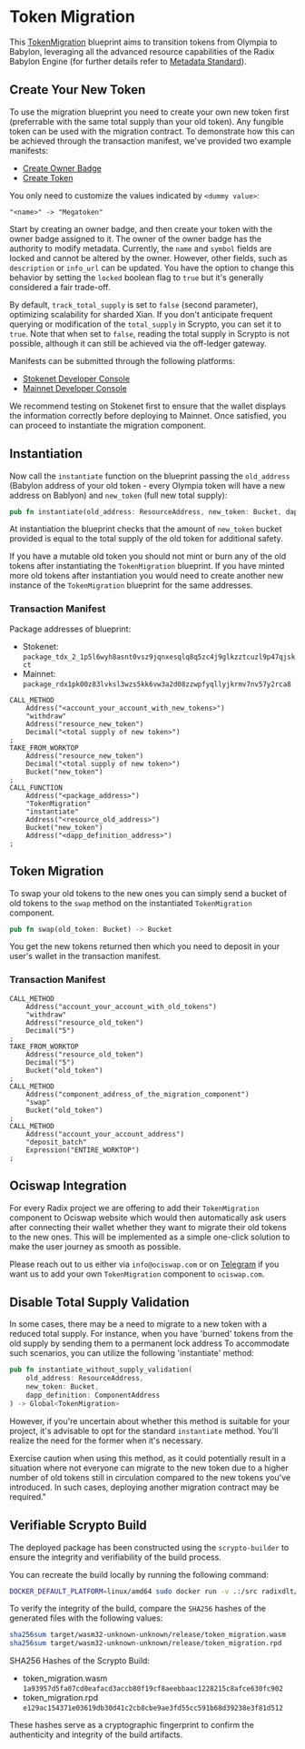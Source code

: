 # Token Migration

This [TokenMigration](src/lib.rs) blueprint aims to transition tokens from Olympia to Babylon, leveraging all the advanced resource capabilities of the Radix Babylon Engine (for further details refer to [Metadata Standard](https://docs-babylon.radixdlt.com/main/standards/metadata-standard-introduction.html)).

## Create Your New Token
To use the migration blueprint you need to create your own new token first (preferrable with the same total supply than your old token).
Any fungible token can be used with the migration contract. To demonstrate how this can be achieved through the transaction manifest, we've provided two example manifests:

- [Create Owner Badge](manifests/create_owner_badge.rtm)
- [Create Token](manifests/create_token.rtm)

You only need to customize the values indicated by `<dummy value>`:
```
"<name>" -> "Megatoken"
```

Start by creating an owner badge, and then create your token with the owner badge assigned to it.
The owner of the owner badge has the authority to modify metadata. Currently, the `name` and `symbol` fields are locked and cannot be altered by the owner.
However, other fields, such as `description` or `info_url` can be updated.
You have the option to change this behavior by setting the `locked` boolean flag to `true` but it's generally considered a fair trade-off.

By default, `track_total_supply` is set to `false` (second parameter), optimizing scalability for sharded Xian. If you don't anticipate frequent querying or modification of the `total_supply` in Scrypto, you can set it to `true`. Note that when set to `false`, reading the total supply in Scrypto is not possible, although it can still be achieved via the off-ledger gateway.

Manifests can be submitted through the following platforms:
- [Stokenet Developer Console](https://stokenet-console.radixdlt.com)
- [Mainnet Developer Console](https://console.radixdlt.com)

We recommend testing on Stokenet first to ensure that the wallet displays the information correctly before deploying to Mainnet. Once satisfied, you can proceed to instantiate the migration component.

## Instantiation
Now call the `instantiate` function on the blueprint passing the `old_address` (Babylon address of your old token - every Olympia token will have a new address on Bablyon) and `new_token` (full new total supply):

```rust
pub fn instantiate(old_address: ResourceAddress, new_token: Bucket, dapp_definition: ComponentAddress) -> Global<TokenMigration>
```
At instantiation the blueprint checks that the amount of `new_token` bucket provided is equal to the total supply of the old token for additional safety.

If you have a mutable old token you should not mint or burn any of the old tokens after instantiating the `TokenMigration` blueprint. If you have minted more old tokens after instantiation you would need to create another new instance of the `TokenMigration` blueprint for the same addresses.

### Transaction Manifest
Package addresses of blueprint:
- Stokenet: `package_tdx_2_1p5l6wyh8asnt0vsz9jqnxesqlq8q5zc4j9glkzztcuzl9p47qjskct`
- Mainnet: `package_rdx1pk00z83lvksl3wzs5kk6vw3a2d08zzwpfyqllyjkrmv7nv57y2rca8`

```
CALL_METHOD
    Address("<account_your_account_with_new_tokens>")
    "withdraw"
    Address("resource_new_token")
    Decimal("<total supply of new token>")
;
TAKE_FROM_WORKTOP
    Address("resource_new_token")
    Decimal("<total supply of new token>")
    Bucket("new_token")
;
CALL_FUNCTION
    Address("<package_address>")
    "TokenMigration"
    "instantiate"
    Address("<resource_old_address>")
    Bucket("new_token")
    Address("<dapp_definition_address>")
;
```

## Token Migration
To swap your old tokens to the new ones you can simply send a bucket of old tokens to the `swap` method on the instantiated `TokenMigration` component.

```rust
pub fn swap(old_token: Bucket) -> Bucket
```

You get the new tokens returned then which you need to deposit in your user's wallet in the transaction manifest.

### Transaction Manifest
```
CALL_METHOD
    Address("account_your_account_with_old_tokens")
    "withdraw"
    Address("resource_old_token")
    Decimal("5")
;
TAKE_FROM_WORKTOP
    Address("resource_old_token")
    Decimal("5")
    Bucket("old_token")
;
CALL_METHOD
    Address("component_address_of_the_migration_component")
    "swap"
    Bucket("old_token")
;
CALL_METHOD
    Address("account_your_account_address")
    "deposit_batch"
    Expression("ENTIRE_WORKTOP")
;
```

## Ociswap Integration

For every Radix project we are offering to add their `TokenMigration` component to Ociswap website which would then automatically ask users after connecting their wallet whether they want to migrate their old tokens to the new ones. This will be implemented as a simple one-click solution to make the user journey as smooth as possible.

Please reach out to us either via `info@ociswap.com` or on [Telegram](https://t.me/ociswap) if you want us to add your own `TokenMigration` component to `ociswap.com`.

## Disable Total Supply Validation
In some cases, there may be a need to migrate to a new token with a reduced total supply. For instance, when you have 'burned' tokens from the old supply by sending them to a permanent lock address
To accommodate such scenarios, you can utilize the following 'instantiate' method:
```rust
pub fn instantiate_without_supply_validation(
    old_address: ResourceAddress,
    new_token: Bucket,
    dapp_definition: ComponentAddress
) -> Global<TokenMigration>
```
However, if you're uncertain about whether this method is suitable for your project, it's advisable to opt for the standard `instantiate` method. You'll realize the need for the former when it's necessary.

Exercise caution when using this method, as it could potentially result in a situation where not everyone can migrate to the new token due to a higher number of old tokens still in circulation compared to the new tokens you've introduced. In such cases, deploying another migration contract may be required."

## Verifiable Scrypto Build
The deployed package has been constructed using the `scrypto-builder` to ensure the integrity and verifiability of the build process.

You can recreate the build locally by running the following command:
```sh
DOCKER_DEFAULT_PLATFORM=linux/amd64 sudo docker run -v .:/src radixdlt/scrypto-builder:v1.0.0
```

To verify the integrity of the build, compare the `SHA256` hashes of the generated files with the following values:
```sh
sha256sum target/wasm32-unknown-unknown/release/token_migration.wasm
sha256sum target/wasm32-unknown-unknown/release/token_migration.rpd
```

SHA256 Hashes of the Scrypto Build:
- token_migration.wasm `1a93957d5fa07cd0eafacd3accb80f19cf8aeebbaac1228215c8afce630fc902`
- token_migration.rpd `e129ac154371e03619db30d41c2cb8cbe9ae3fd55cc591b68d39238e3f81d512`

These hashes serve as a cryptographic fingerprint to confirm the authenticity and integrity of the build artifacts.